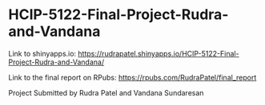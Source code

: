# HCIP-5122-Final-Project-Rudra-and-Vandana
Link to shinyapps.io: https://rudrapatel.shinyapps.io/HCIP-5122-Final-Project-Rudra-and-Vandana/

Link to the final report on RPubs:
https://rpubs.com/RudraPatel/final_report

Project Submitted by Rudra Patel and Vandana Sundaresan
